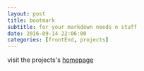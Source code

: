 ```yaml
---
layout: post
title: bootmark
subtitle: for your markdown needs n stuff
date: 2016-09-14 22:06:00
categories: [frontEnd, projects]
---
```

visit the projects's [homepage](https://obedm503.github.io/bootmark/)
